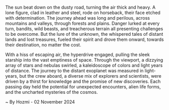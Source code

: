
The sun beat down on the dusty road, turning the air thick and heavy.  A lone figure, clad in leather and steel, rode on horseback, their face etched with determination. The journey ahead was long and perilous, across mountains and valleys, through forests and plains.  Danger lurked at every turn, bandits, wild beasts, and treacherous terrain all presenting challenges to be overcome.  But the lure of the unknown, the whispered tales of distant lands and lost treasures, fueled their spirit and drove them onward, towards their destination, no matter the cost.

With a hiss of escaping air, the hyperdrive engaged, pulling the sleek starship into the vast emptiness of space.  Through the viewport, a dizzying array of stars and nebulas swirled, a kaleidoscope of colors and light years of distance.  The journey to the distant exoplanet was measured in light-years, but the crew aboard, a diverse mix of explorers and scientists, were driven by a thirst for knowledge and the promise of new discoveries.  Each passing day held the potential for unexpected encounters, alien life forms, and the uncharted mysteries of the cosmos. 

~ By Hozmi - 02 November 2024
